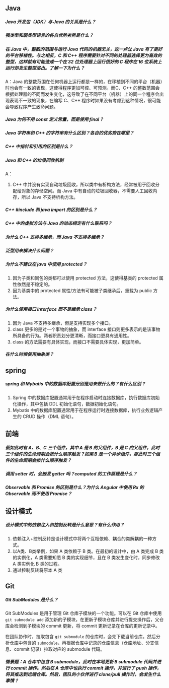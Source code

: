 ## Java

##### Java 开发包（JDK）与 Java 的关系是什么？

##### 强类型和弱类型语言的各自优势劣势是什么？
 

##### 在 Java 中，整数的范围与运行 Java 代码的机器无关，这一点让 Java 有了更好的平台移植性。与之相反，C 和 C++ 程序需要针对不同的处理器选择更为高效的整型，这样就有可能造成一个在 32 位处理器上运行很好的 C 程序在 16 位系统上运行却发生整型溢出。了解一下为什么？
  
A：Java 的整数范围在任何机器上运行都是一样的，在移植到不同的平台（机器）时也会有一致的表现，这使得程序更加可控、可预测。而C、C++ 的整数范围会根据处理器的不同而发生变化，这导致了在不同平台（机器）上的同一个程序会出现表现不一致的现象，在编写 C、C++ 程序时如果没有考虑到这种情况，很可能会导致程序产生致命问题。


##### Java 为何不用 const 定义常量，而是使用 final？


##### Java 字符串和 C++ 的字符串有什么区别？各自的优劣势在哪里？

##### C++ 中指针和引用的区别是什么？

##### Java 和 C++ 的垃圾回收机制

A：
  1. C++ 中并没有实现自动垃圾回收，所以类中有析构方法，经常被用于回收分配给对象的存储空间。而 Java 中有自动的垃圾回收器，不需要人工回收内存，所以 Java 不支持析构方法。

##### C++ #include 和 java import 的区别是什么？


##### C++ 中的虚拟方法与 Java 的动态绑定有什么联系吗？

 
##### 为什么 C++ 支持多继承，而 Java 不支持多继承？

##### 泛型用来解决什么问题？

##### 为什么不建议在 java 中使用 protected？

1. 因为子类和同包的类都可以使用 protected 方法，这使得基类的 protected 属性依然是不稳定的。
2. 因为基类中的 protected 属性/方法有可能被子类继承后，重载为 public 方法。

##### 为什么使用接口 interface 而不是继承 class？

1. 因为 Java 不支持多继承，但是支持实现多个接口。
2. class 更多的是对一个事物的抽象，而 interface 接口则更多表示的是该事物所具备的行为。两者职责划分更清晰，而接口更具有通用性。
3. class 的方法需要有具体实现，而接口不需要具体实现，更加简单。

##### 在什么时候使用抽象类？

## spring

##### spring 和 Mybatis 中的数据库配置分别是用来做什么的？有什么区别？

1. Spring 中的数据库配置通常用于在程序启动时连接数据库，执行数据库初始化操作，其中包括 DDL 初始化语句，数据初始化语句。
2. Mybatis 中的数据库配置通常用于在程序运行时连接数据库，执行业务逻辑产生的 CRUD 操作（DML 语句）。

## 前端

##### 假如此时有 A、B、C 三个组件，其中 A 是 B 的父组件，B 是 C 的父组件，此时三个组件的生命周期会按什么顺序触发？如果 B 是一个异步组件，那此时三个组件的生命周期会按什么顺序触发？


##### 调用 setter 时，会触发 getter 吗？computed 的工作原理是什么？


##### Observable 和 Promise 的区别是什么？为什么 Angular 中使用 Rx 的 Observable 而不使用 Promise？



## 设计模式

##### 设计模式中的依赖注入和控制反转是什么意思？有什么作用？

1. 依赖注入+控制反转是设计模式中将两个互相依赖、耦合的类解耦的一种方式。
2. 以A类、B类举例，如果 A 类依赖于 B 类。在最初的设计中，由 A 类完成 B 类的实例化，A 类需要知悉 B 类的实现细节，且在 B 类发生变化时，同步修改 A 类实例化 B 类的过程。
3. 通过控制反转将原本 A 类


## Git

##### Git SubModules 是什么？

Git SubModules 是用于管理 Git 仓库子模块的一个功能。可以在 Git 仓库中使用 `git submodule add` 添加新的子模块，在更新子模块仓库并进行提交操作后，父仓库会检测到子模块的 commit 更新，将 commit 更新记录在仓库的更新记录中。

在团队协作时，拉取包含 `git submodule` 的仓库时，会先下载当前仓库。然后分析仓库中包含的 `submodule`，再根据仓库中记录的仓库信息（仓库地址、分支信息、commit 记录）拉取对应的 submodule 代码。

##### 情景题：A 仓库中包含 B submodule，此时在本地更新 B submodule 代码并进行 commit 操作。然后在 A 仓库中也执行 commit 操作，并进行了 push 操作，将其推送到远端仓库。然后，团队的小伙伴进行 clone/pull 操作时，会发生什么事情？

